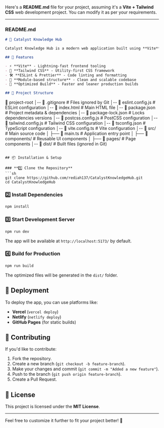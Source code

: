 Here's a **README.md** file for your project, assuming it's a **Vite + Tailwind CSS** web development project. You can modify it as per your requirements.

---

### **README.md**
```md
# 🚀 Catalyst Knowledge Hub

Catalyst Knowledge Hub is a modern web application built using **Vite** and **Tailwind CSS**. This project is optimized for fast development and performance.

## 📌 Features

- ⚡ **Vite** - Lightning-fast frontend tooling
- 🎨 **Tailwind CSS** - Utility-first CSS framework
- 🛠 **ESLint & Prettier** - Code linting and formatting
- 📂 **Module-based structure** - Clean and scalable codebase
- 🚀 **Optimized Build** - Faster and leaner production builds

## 📁 Project Structure

```
📂 project-root
│-- 📜 .gitignore            # Files ignored by Git
│-- 📜 eslint.config.js       # ESLint configuration
│-- 📜 index.html            # Main HTML file
│-- 📜 package.json          # Project metadata & dependencies
│-- 📜 package-lock.json     # Locks dependencies versions
│-- 📜 postcss.config.js     # PostCSS configuration
│-- 📜 tailwind.config.js    # Tailwind CSS configuration
│-- 📜 tsconfig.json         # TypeScript configuration
│-- 📜 vite.config.ts        # Vite configuration
│-- 📂 src/                  # Main source code
│   ├── 📜 main.ts           # Application entry point
│   ├── 📂 components/       # Reusable UI components
│   ├── 📂 pages/            # Page components
│-- 📂 dist/                 # Built files (ignored in Git)
```

## 📦 Installation & Setup

### **1️⃣ Clone the Repository**
```sh
git clone https://github.com/rediah137/CatalystKnowledgeHub.git
cd CatalystKnowledgeHub
```

### **2️⃣ Install Dependencies**
```sh
npm install
```

### **3️⃣ Start Development Server**
```sh
npm run dev
```
The app will be available at `http://localhost:5173/` by default.

### **4️⃣ Build for Production**
```sh
npm run build
```
The optimized files will be generated in the `dist/` folder.

## 🚀 Deployment

To deploy the app, you can use platforms like:
- **Vercel** (`vercel deploy`)
- **Netlify** (`netlify deploy`)
- **GitHub Pages** (for static builds)

## 🔧 Contributing

If you'd like to contribute:
1. Fork the repository.
2. Create a new branch (`git checkout -b feature-branch`).
3. Make your changes and commit (`git commit -m "Added a new feature"`).
4. Push to the branch (`git push origin feature-branch`).
5. Create a Pull Request.

## 📄 License

This project is licensed under the **MIT License**.

---

Feel free to customize it further to fit your project better! 🚀
